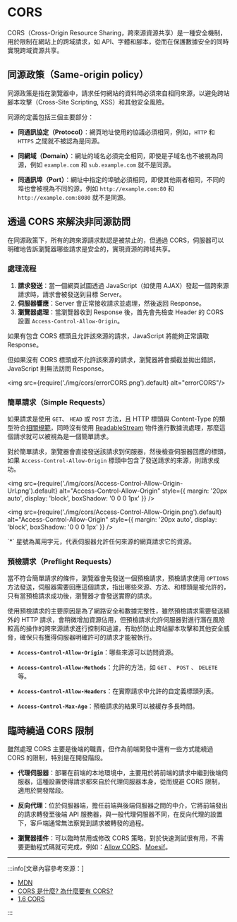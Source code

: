 
# CORS

CORS（Cross-Origin Resource Sharing，跨來源資源共享）是一種安全機制，用於限制在網站上的跨域請求，如 API、字體和腳本，從而在保護數據安全的同時實現跨域資源共享。

## 同源政策（Same-origin policy）

同源政策是指在瀏覽器中，請求任何網站的資料時必須來自相同來源，以避免跨站腳本攻擊（Cross-Site Scripting, XSS）和其他安全風險。

同源的定義包括三個主要部分：

- **同通訊協定（Protocol）**：網頁地址使用的協議必須相同，例如，`HTTP` 和 `HTTPS` 之間就不被認為是同源。

- **同網域（Domain）**：網址的域名必須完全相同，即使是子域名也不被視為同源，例如 `example.com` 和 `sub.example.com` 就不是同源。

- **同通訊埠（Port）**：網址中指定的埠號必須相同，即使其他兩者相同，不同的埠也會被視為不同的源，例如 `http://example.com:80` 和 `http://example.com:8080` 就不是同源。

## 透過 CORS 來解決非同源訪問

在同源政策下，所有的跨來源請求默認是被禁止的，但通過 CORS，伺服器可以明確地告訴瀏覽器哪些請求是安全的，實現資源的跨域共享。

### 處理流程

1. **請求發送**：當一個網頁試圖透過 JavaScript（如使用 AJAX）發起一個跨來源請求時，請求會被發送到目標 Server。
2. **伺服器響應**：Server 會正常接收請求並處理，然後返回 Response。
3. **瀏覽器處理**：當瀏覽器收到 Response 後，首先會先檢查 Header 的 CORS 設置 `Access-Control-Allow-Origin`。

如果有包含 CORS 標頭且允許該來源的請求，JavaScript 將能夠正常讀取 Response。

但如果沒有 CORS 標頭或不允許該來源的請求，瀏覽器將會攔截並拋出錯誤，JavaScript 則無法訪問 Response。

<img src={require('./img/cors/errorCORS.png').default} alt="errorCORS"/>

### 簡單請求（Simple Requests）

如果請求是使用 `GET`、 `HEAD` 或 `POST` 方法，且 HTTP 標頭與 Content-Type 的類型符合[相關規範](https://developer.mozilla.org/zh-TW/docs/Web/HTTP/CORS#%E7%B0%A1%E5%96%AE%E8%AB%8B%E6%B1%82)，同時沒有使用 [ReadableStream](https://developer.mozilla.org/zh-CN/docs/Web/API/ReadableStream) 物件進行數據流處理，那麼這個請求就可以被視為是一個簡單請求。

對於簡單請求，瀏覽器會直接發送該請求到伺服器，然後檢查伺服器回應的標頭，如果 `Access-Control-Allow-Origin` 標頭中包含了發送請求的來源，則請求成功。

<img src={require('./img/cors/Access-Control-Allow-Origin-Url.png').default} alt="Access-Control-Allow-Origin" style={{ margin: '20px auto', display: 'block', boxShadow: '0 0 0 1px' }} />

<img src={require('./img/cors/Access-Control-Allow-Origin.png').default} alt="Access-Control-Allow-Origin" style={{ margin: '20px auto', display: 'block', boxShadow: '0 0 0 1px' }} />

<p style={{ textAlign: 'center' }}>`*` 星號為萬用字元，代表伺服器允許任何來源的網頁請求它的資源。</p>

### 預檢請求（Preflight Requests）

當不符合簡單請求的條件，瀏覽器會先發送一個預檢請求，預檢請求使用 `OPTIONS` 方法發送，伺服器需要回應這個請求，指出哪些來源、方法、和標頭是被允許的，只有當預檢請求成功後，瀏覽器才會發送實際的請求。

使用預檢請求的主要原因是為了網路安全和數據完整性，雖然預檢請求需要發送額外的 HTTP 請求，會稍微增加資源佔用，但預檢請求允許伺服器對進行潛在風險較高的操作的跨來源請求進行控制和過濾，有助於防止跨站腳本攻擊和其他安全威脅，確保只有獲得伺服器明確許可的請求才能被執行。

- **`Access-Control-Allow-Origin`**：哪些來源可以訪問資源。

- **`Access-Control-Allow-Methods`**：允許的方法，如 `GET` 、 `POST` 、 `DELETE` 等。

- **`Access-Control-Allow-Headers`**：在實際請求中允許的自定義標頭列表。

- **`Access-Control-Max-Age`**：預檢請求的結果可以被緩存多長時間。

## 臨時繞過 CORS 限制

雖然處理 CORS 主要是後端的職責，但作為前端開發中還有一些方式能繞過 CORS 的限制，特別是在開發階段。

- **代理伺服器**：部署在前端的本地環境中，主要用於將前端的請求中繼到後端伺服器，這種設置使得請求都來自於代理伺服器本身，從而規避 CORS 限制，適用於開發階段。

- **反向代理**：位於伺服器端，擔任前端與後端伺服器之間的中介，它將前端發出的請求轉發至後端 API 服務器，與一般代理伺服器不同，在反向代理的設置下，客戶端通常無法察覺到請求被轉發的過程。

- **瀏覽器插件**：可以臨時禁用或修改 CORS 策略，對於快速測試很有用，不需要更動程式碼就可完成，例如：[Allow CORS](https://chromewebstore.google.com/detail/allow-cors-access-control/lhobafahddgcelffkeicbaginigeejlf)、[Moesif](https://chromewebstore.google.com/detail/digfbfaphojjndkpccljibejjbppifbc)。

---
:::info[文章內容參考來源：]

- [MDN](https://developer.mozilla.org/zh-TW/docs/Web/HTTP/CORS)
- [CORS 是什麼? 為什麼要有 CORS?](https://www.explainthis.io/zh-hant/swe/what-is-cors)
- [1.6 CORS](https://jack1in.gitbook.io/font-end/1.-web/1.6-cors)

:::
